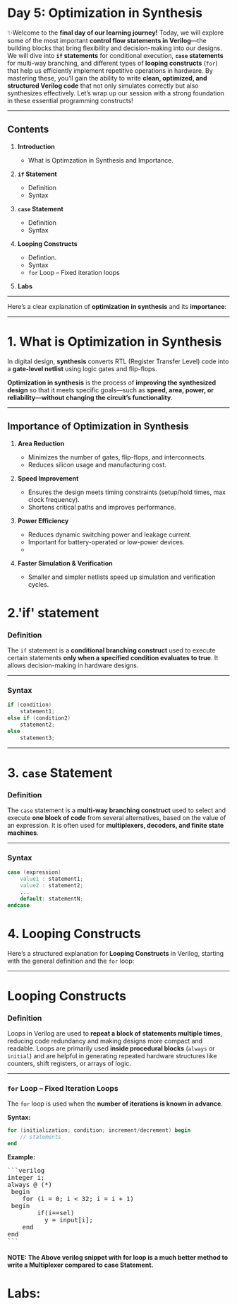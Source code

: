 # Day 5: Optimization in Synthesis


✨Welcome to the **final day of our learning journey!** Today, we will explore some of the most important **control flow statements in Verilog**—the building blocks that bring flexibility and decision-making into our designs. We will dive into **`if` statements** for conditional execution, **`case` statements** for multi-way branching, and different types of **looping constructs** (`for`) that help us efficiently implement repetitive operations in hardware. By mastering these, you’ll gain the ability to write **clean, optimized, and structured Verilog code** that not only simulates correctly but also synthesizes effectively. Let’s wrap up our session with a strong foundation in these essential programming constructs!

---
## **Contents**

1. **Introduction**
   * What is Optimzation in Synthesis and Importance.
2. **`if` Statement**

   * Definition
   * Syntax
  
3. **`case` Statement**

   * Definition
   * Syntax
  
4. **Looping Constructs**
    * Defintion.
    * Syntax
    * `for` Loop – Fixed iteration loops
    
5. **Labs**

---

Here’s a clear explanation of **optimization in synthesis** and its **importance**:

---

# **1. What is Optimization in Synthesis**

In digital design, **synthesis** converts RTL (Register Transfer Level) code into a **gate-level netlist** using logic gates and flip-flops.

**Optimization in synthesis** is the process of **improving the synthesized design** so that it meets specific goals—such as **speed, area, power, or reliability**—**without changing the circuit’s functionality**.

---

## **Importance of Optimization in Synthesis**

1. **Area Reduction**

   * Minimizes the number of gates, flip-flops, and interconnects.
   * Reduces silicon usage and manufacturing cost.

2. **Speed Improvement**

   * Ensures the design meets timing constraints (setup/hold times, max clock frequency).
   * Shortens critical paths and improves performance.

3. **Power Efficiency**

   * Reduces dynamic switching power and leakage current.
   * Important for battery-operated or low-power devices.
   * 

4. **Faster Simulation & Verification**

   * Smaller and simpler netlists speed up simulation and verification cycles.

# **2.'if' statement**


### **Definition**

The `if` statement is a **conditional branching construct** used to execute certain statements **only when a specified condition evaluates to true**. It allows decision-making in hardware designs.

---

### **Syntax**

```verilog
if (condition)
    statement1;
else if (condition2)
    statement2;
else
    statement3;
```

---

# 3. **`case` Statement**

### **Definition**

The `case` statement is a **multi-way branching construct** used to select and execute **one block of code** from several alternatives, based on the value of an expression. It is often used for **multiplexers, decoders, and finite state machines**.

---

### **Syntax**

```verilog
case (expression)
    value1 : statement1;
    value2 : statement2;
    ...
    default: statementN;
endcase
```
# **4. Looping Constructs**

Here’s a structured explanation for **Looping Constructs** in Verilog, starting with the general definition and the `for` loop:

---

# **Looping Constructs**

### **Definition**

Loops in Verilog are used to **repeat a block of statements multiple times**, reducing code redundancy and making designs more compact and readable. Loops are primarily used **inside procedural blocks** (`always` or `initial`) and are helpful in generating repeated hardware structures like counters, shift registers, or arrays of logic.

---

### **`for` Loop – Fixed Iteration Loops**

The `for` loop is used when the **number of iterations is known in advance**.

**Syntax:**

```verilog
for (initialization; condition; increment/decrement) begin
    // statements
end
```

**Example:**
<pre>
```verilog
integer i;
always @ (*)
 begin
    for (i = 0; i < 32; i = i + 1)
 begin
        if(i==sel)
          y = input[i];
    end
end
```</pre>

#### **NOTE: The Above verilog snippet with for loop is a much better method to write a Multiplexer compared to case Statement.**

# **Labs:**


